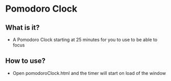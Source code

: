 # Pomodoro Clock

## What is it?

- A Pomodoro Clock starting at 25 minutes for you to use to be able to focus

## How to use?

- Open pomodoroClock.html and the timer will start on load of the window
